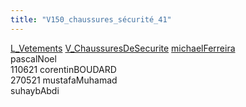```yaml
---
title: "V150_chaussures_sécurité_41"
---
```


[L_Vetements](notes/equipements/L_Vetements.md) [V_ChaussuresDeSecurite](notes/equipements/vetements/V_ChaussuresDeSecurite.md) [michaelFerreira](notes/utilisateurs/beneficiaires/michaelFerreira.md)\
pascalNoel\
110621 corentinBOUDARD\
270521 mustafaMuhamad\
suhaybAbdi